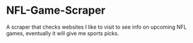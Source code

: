 # NFL-Game-Scraper
A scraper that checks websites I like to visit to see info on upcoming NFL games, eventually it will give me sports picks. 
